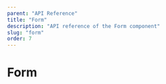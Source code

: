 ```yaml
---
parent: "API Reference"
title: "Form"
description: "API reference of the Form component"
slug: "form"
order: 7
---
```


# Form
